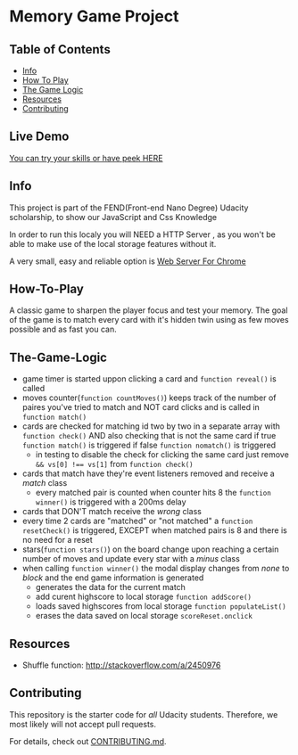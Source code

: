 # Memory Game Project

## Table of Contents
* [Info](#info)
* [How To Play](#how-to-play)
* [The Game Logic](#the-game-logic)
* [Resources](#resources)
* [Contributing](#contributing)


## Live Demo
[You can try your skills or have peek HERE](https://gabrielcmoraru.github.io/memory-game/ "Concentration")



## Info
This project is part of the FEND(Front-end Nano Degree) Udacity scholarship, to show our JavaScript and Css Knowledge

In order to run this localy you will NEED a HTTP Server , as you won't be able to make use of the local storage features without it.

A very small, easy and reliable option is [Web Server For Chrome](https://chrome.google.com/webstore/detail/web-server-for-chrome/ofhbbkphhbklhfoeikjpcbhemlocgigb?hl=en "Web Server for Chrome")


## How-To-Play
A classic game to sharpen the player focus and test your memory. 
The goal of the game is to match every card with it's hidden twin using as few moves possible and as fast you can.


## The-Game-Logic
- game timer is started uppon clicking a card and `function reveal()` is called
- moves counter(`function countMoves()`) keeps track of the number of paires you've tried to match and NOT card clicks and is called in `function match()`
- cards are checked for matching id two by two in a separate array with `function check()` AND also checking that is not the same card if true `function match()` is triggered if false `function nomatch()` is triggered
  * in testing to disable the check for clicking the same card just remove `&& vs[0] !== vs[1]` from `function check()` 
- cards that match have they're event listeners removed and receive a *match* class
  * every matched pair is counted when counter hits 8 the `function winner()` is triggered with a 200ms delay
- cards that DON'T match receive the *wrong* class
- every time 2 cards are "matched" or "not matched" a `function resetCheck()` is triggered, EXCEPT when matched pairs is 8 and there is no need for a reset
- stars(`function stars()`) on the board change upon reaching a certain number of moves and update every star with a *minus* class
- when calling `function winner()` the modal display changes from *none* to *block* and the end game information is generated
  * generates the data for the current match
  * add curent highscore to local storage `function addScore()`
  * loads saved highscores from local storage `function populateList()`
  * erases the data saved on local storage `scoreReset.onclick`


## Resources
- Shuffle function: http://stackoverflow.com/a/2450976



## Contributing

This repository is the starter code for _all_ Udacity students. Therefore, we most likely will not accept pull requests.

For details, check out [CONTRIBUTING.md](CONTRIBUTING.md).
